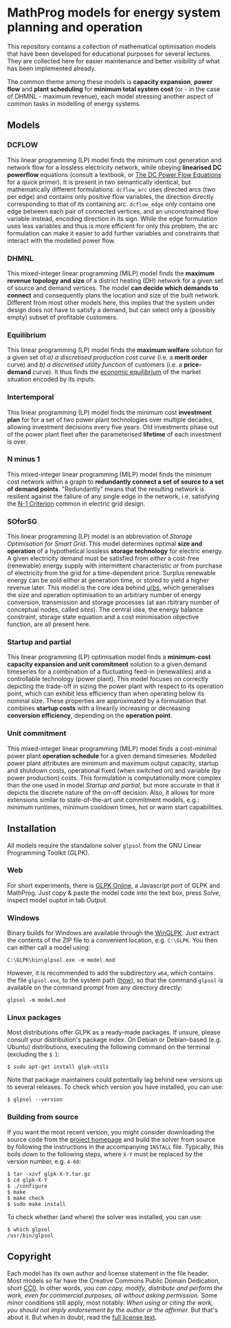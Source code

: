 # MathProg models for energy system planning and operation

This repository contains a collection of mathematical optimisation models that have been developed for educational purposes for several lectures. They are collected here for easier maintenance and better visibility of what has been implemented already.

The common theme among these models is **capacity expansion**, **power flow** and **plant scheduling** for **minimum total system cost** (or - in the case of DHMNL - maximum revenue), each model stressing another aspect of common tasks in modelling of energy systems.

## Models

### DCFLOW

This linear programming (LP) model finds the minimum cost generation and network flow for a lossless electricity network, while obeying **linearised DC powerflow** equations (consult a textbook, or [The DC Power Flow Equations](http://home.eng.iastate.edu/~jdm/ee553/DCPowerFlowEquations.pdf) for a quick primer). It is present in two semantically identical, but mathematically different formulations: `dcflow_arc` uses directed arcs (two per edge) and contains only positive flow variables, the direction directly corresponding to that of its containing arc. `dcflow_edge` only contains one edge between each pair of connected vertices, and an unconstrained flow variable instead, encoding direction in its sign. While the edge formulation uses less variables and thus is more efficient for only this problem, the arc formulation can make it easier to add further variables and constraints that interact with the modelled power flow.

### DHMNL

This mixed-integer linear programming (MILP) model finds the **maximum revenue topology and size** of a district heating (DH) network for a given set of source and demand vertices. The model **can decide which demands to connect** and consequently plans the location and size of the built network. Different from most other models here, this implies that the system under design does not have to satisfy a demand, but can select only a (possibly empty) subset of profitable customers.

### Equilibrium

This linear programming (LP) model finds the **maximum welfare** solution for a given set of *a) a discretised production cost curve* (i.e. a **merit order** curve) and *b) a discretised utility function* of customers (i.e. a **price-demand** curve). It thus finds the [economic equilibrium](https://en.wikipedia.org/wiki/Economic_equilibrium) of the market situation encoded by its inputs.

### Intertemporal

This linear programming (LP) model finds the minimum cost **investment plan** for for a set of two power plant technologies over multiple decades, allowing investment decisions every five years. Old investments phase out of the power plant fleet after the parameterised **lifetime** of each investment is over.

### N minus 1

This mixed-integer linear programming (MILP) model finds the minimum cost network within a graph to **redundantly connect a set of source to a set of demand points**. "Redundantly" means that the resulting network is resilient against the failure of any single edge in the network, i.e. satisfying the [N-1 Criterion](https://www.entsoe.eu/fileadmin/user_upload/_library/publications/entsoe/Operation_Handbook/glossary_v22.pdf#page=9) common in electric grid design.

### SOforSG

This linear programming (LP) model is an abbreviation of *Storage Optimisation for Smart Grid*. This model determines optimal **size and operation** of a hypothetical lossless **storage technology** for electric energy. A given electricity demand must be satisfied from *either* a cost-free (renewable) energy supply with intermittent characteristic *or* from purchase of electricity from the grid for a time-dependent price. Surplus renewable energy can be sold either at generation time, or stored to yield a higher revenue later. This model is the core idea behind [urbs](https://github.com/tum-ens/urbs), which generalises the size and operation optimisation to an arbitrary number of energy conversion, transmission and storage processes (at aan rbitrary number of conceptual nodes, called *sites*). The central idea, the energy balance constraint, storage state equation and a cost minimisation objective function, are all present here.

### Startup and partial

This linear programming (LP) optimisation model finds a **minimum-cost capacity expansion and unit commitment** solution to a given demand  timeseries for a combination of a fluctuating feed-in (renewables) and a controllable technology (power plant). This model focuses on correctly depicting the trade-off in sizing the power plant with respect to its operation point, which can exhibit less efficiency than when operating below its nominal size. These properties are approximated by a formulation that combines **startup costs** with a linearily increasing or decreasing **conversion efficiency**, depending on the **operation point**.

### Unit commitment

This mixed-integer linear programming (MILP) model finds a cost-minimal power plant **operation schedule** for a given demand timeseries. Modelled power plant attributes are minimum and maximum output capacity, startup and shutdown costs, operational fixed (when switched on) and variable (by power production) costs. This formulation is computationally more complex than the one used in model *Startup and partial*, but more accurate in that it depicts the discrete nature of the on-off decision. Also, it allows for more extensions similar to state-of-the-art unit commitment models, e.g.: minimum runtimes, minimum cooldown times, hot or warm start capabilities.


## Installation

All models require the standalone solver `glpsol` from the GNU Linear Programming Toolkit (GLPK).

### Web

For short experiments, there is [GLPK Online](https://cocoto.github.io/glpk-online/), a Javascript port of GLPK and MathProg. Just copy & paste the model code into the text box, press *Solve*, inspect model ouptut in tab *Output*.

### Windows

Binary builds for Windows are available through the [WinGLPK](https://sourceforge.net/projects/winglpk/). Just extract the contents of the ZIP file to a convenient location, e.g. `C:\GLPK`. You then can either call a model using:

    C:\GLPK\bin\glpsol.exe -m model.mod
    
However, it is recommended to add the subdirectory `w64`, which contains the file `glpsol.exe`, to the system path ([how](http://geekswithblogs.net/renso/archive/2009/10/21/how-to-set-the-windows-path-in-windows-7.aspx)), so that the command `glpsol` is available on the command prompt from any directory directly:

    glpsol -m model.mod

### Linux packages

Most distributions offer GLPK as a ready-made packages. If unsure, please consult your distribution's package index. On Debian or Debian-based (e.g. Ubuntu) distributions, executing the following command on the terminal (excluding the `$ `):

    $ sudo apt-get install glpk-utils
    
Note that package maintainers could potentially lag behind new versions up to several releases. To check which version you have installed, you can use:

    $ glpsol --version

### Building from source

If you want the most recent version, you might consider downloading the source code from the [project homepage](https://www.gnu.org/software/glpk/) and build the solver from source by following the instructions in the accompanying `INSTALL` file. Typically, this boils down to the following steps, where `X-Y` must be replaced by the version number, e.g. `4-60`:

    $ tar -xzvf glpk-X-Y.tar.gz
    $ cd glpk-X-Y
    $ ./configure
    $ make
    $ make check
    $ sudo make install

To check whether (and where) the solver was installed, you can use:

    $ which glpsol
    /usr/bin/glpsol


## Copyright

Each model has its own author and license statement in the file header. Most models so far have the Creative Commons Public Domain Dedication, short [CC0](https://creativecommons.org/publicdomain/zero/1.0). In other words, *you can copy, modify, distribute and perform the work, even for commercial purposes, all without asking permission.* Some minor conditions still apply, most notably: *When using or citing the work, you should not imply endorsement by the author or the affirmer.* But that's about it. But when in doubt, read the [full license text](https://creativecommons.org/publicdomain/zero/1.0/legalcode).
